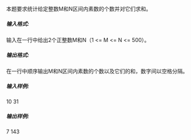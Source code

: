 本题要求统计给定整数M和N区间内素数的个数并对它们求和。

##### 输入格式:

输入在一行中给出2个正整数M和N（1 <= M <= N <= 500）。

##### 输出格式:

在一行中顺序输出M和N区间内素数的个数以及它们的和，数字间以空格分隔。

##### 输入样例:

10 31

##### 输出样例:

7 143